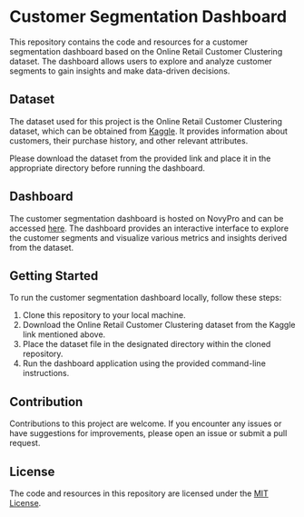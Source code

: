 # Customer Segmentation Dashboard

This repository contains the code and resources for a customer segmentation dashboard based on the Online Retail Customer Clustering dataset. The dashboard allows users to explore and analyze customer segments to gain insights and make data-driven decisions.

## Dataset

The dataset used for this project is the Online Retail Customer Clustering dataset, which can be obtained from [Kaggle](https://www.kaggle.com/datasets/hellbuoy/online-retail-customer-clustering). It provides information about customers, their purchase history, and other relevant attributes.

Please download the dataset from the provided link and place it in the appropriate directory before running the dashboard.

## Dashboard

The customer segmentation dashboard is hosted on NovyPro and can be accessed [here](https://www.novypro.com/project/customer-segmentation-dashboard-2). The dashboard provides an interactive interface to explore the customer segments and visualize various metrics and insights derived from the dataset.

## Getting Started

To run the customer segmentation dashboard locally, follow these steps:

1. Clone this repository to your local machine.
2. Download the Online Retail Customer Clustering dataset from the Kaggle link mentioned above.
3. Place the dataset file in the designated directory within the cloned repository.
4. Run the dashboard application using the provided command-line instructions.

## Contribution

Contributions to this project are welcome. If you encounter any issues or have suggestions for improvements, please open an issue or submit a pull request. 

## License

The code and resources in this repository are licensed under the [MIT License](LICENSE).

